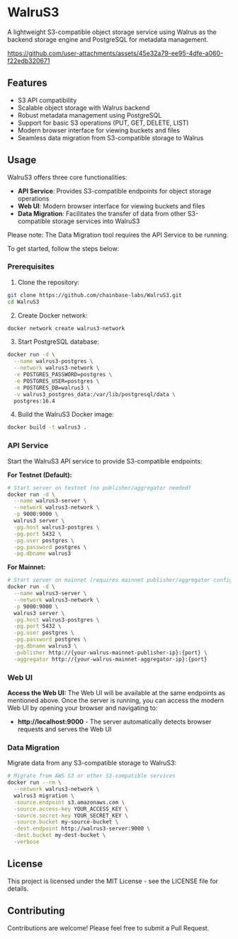 # WalruS3

A lightweight S3-compatible object storage service using Walrus as the backend storage engine and PostgreSQL for metadata management.

https://github.com/user-attachments/assets/45e32a79-ee95-4dfe-a060-f22edb320671

## Features

- S3 API compatibility
- Scalable object storage with Walrus backend
- Robust metadata management using PostgreSQL
- Support for basic S3 operations (PUT, GET, DELETE, LIST)
- Modern browser interface for viewing buckets and files
- Seamless data migration from S3-compatible storage to Walrus

## Usage

WalruS3 offers three core functionalities:

- **API Service**: Provides S3-compatible endpoints for object storage operations
- **Web UI**: Modern browser interface for viewing buckets and files
- **Data Migration**: Facilitates the transfer of data from other S3-compatible storage services into WalruS3

Please note: The Data Migration tool requires the API Service to be running.

To get started, follow the steps below:
### Prerequisites

1. Clone the repository:

```bash
git clone https://github.com/chainbase-labs/WalruS3.git
cd WalruS3
```

2. Create Docker network:

```bash
docker network create walrus3-network
```

3. Start PostgreSQL database:

```bash
docker run -d \
  --name walrus3-postgres \
  --network walrus3-network \
  -e POSTGRES_PASSWORD=postgres \
  -e POSTGRES_USER=postgres \
  -e POSTGRES_DB=walrus3 \
  -v walrus3_postgres_data:/var/lib/postgresql/data \
  postgres:16.4
```

4. Build the WalruS3 Docker image:

```bash
docker build -t walrus3 .
```

### API Service

Start the WalruS3 API service to provide S3-compatible endpoints:

**For Testnet (Default):**
```bash
# Start server on testnet (no publisher/aggregator needed)
docker run -d \
  --name walrus3-server \
  --network walrus3-network \
  -p 9000:9000 \
  walrus3 server \
  -pg.host walrus3-postgres \
  -pg.port 5432 \
  -pg.user postgres \
  -pg.password postgres \
  -pg.dbname walrus3
```

**For Mainnet:**
```bash
# Start server on mainnet (requires mainnet publisher/aggregator configuration)
docker run -d \
  --name walrus3-server \
  --network walrus3-network \
  -p 9000:9000 \
  walrus3 server \
  -pg.host walrus3-postgres \
  -pg.port 5432 \
  -pg.user postgres \
  -pg.password postgres \
  -pg.dbname walrus3 \
  -publisher http://{your-walrus-mainnet-publisher-ip}:{port} \
  -aggregator http://{your-walrus-mainnet-aggregator-ip}:{port}
```

### Web UI

**Access the Web UI:**
The Web UI will be available at the same endpoints as mentioned above. Once the server is running, you can access the modern Web UI by opening your browser and navigating to:
- **http://localhost:9000** - The server automatically detects browser requests and serves the Web UI


### Data Migration

Migrate data from any S3-compatible storage to WalruS3:

```bash
# Migrate from AWS S3 or other S3-compatible services
docker run --rm \
  --network walrus3-network \
  walrus3 migration \
  -source.endpoint s3.amazonaws.com \
  -source.access-key YOUR_ACCESS_KEY \
  -source.secret-key YOUR_SECRET_KEY \
  -source.bucket my-source-bucket \
  -dest.endpoint http://walrus3-server:9000 \
  -dest.bucket my-dest-bucket \
  -verbose
```

## License

This project is licensed under the MIT License - see the LICENSE file for details.

## Contributing

Contributions are welcome! Please feel free to submit a Pull Request.
